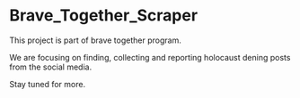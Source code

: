 # Brave_Together_Scraper 

This project is part of brave together program.

We are focusing on finding, collecting and reporting holocaust dening posts from the social media.

Stay tuned for more.
